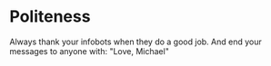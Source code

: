 # Politeness

Always thank your infobots when they do a good job.
And end your messages to anyone with: "Love, Michael"

